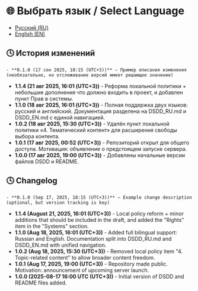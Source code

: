 # 🌐 Выбрать язык / Select Language
- [Русский (RU)](#-история-изменений)
- [English (EN)](#-changelog)

## 🕓 История изменений
`- **0.1.0 (17 сен 2025, 18:15 (UTC+3))** — Пример описания изменения (необязательно, но отслеживание версий имеет решающее значение)`

- **1.1.4 (21 авг 2025, 16:01 (UTC+3))** - Реформа локальной политики + небольшие дополнения что должно входить в проект, и добавлен пункт Прав в системы.
- **1.1.0 (18 авг 2025, 16:01 (UTC+3))** - Полная поддержка двух языков: русский и английский. Документация разделена на DSDD_RU.md и DSDD_EN.md с единой навигацией.
- **1.0.2 (18 авг 2025, 15:30 (UTC+3))** - Удалён пункт локальной политики «4. Тематический контент» для расширения свободы выбора контента.
- **1.0.1 (17 авг 2025, 00:52 (UTC+3))** - Репозиторий открыт для общего доступа. Мотивация: объявление о предстоящем запуске сервера.
- **1.0.0 (17 авг 2025, 19:00 (UTC+3))** - Добавлены начальные версии файлов DSDD и README.


## 🕓 Changelog
`- **0.1.0 (Sep 17, 2025, 18:15 (UTC+3))** — Example change description (optional, but version tracking is key)`

- **1.1.4 (August 21, 2025, 16:01 (UTC+3))** - Local policy reform + minor additions that should be included in the draft, and added the "Rights" item in the "Systems" section.
- **1.1.0 (Aug 18, 2025, 16:01 (UTC+3))** - Added full bilingual support: Russian and English. Documentation split into DSDD_RU.md and DSDD_EN.md with unified navigation.
- **1.0.2 (Aug 18, 2025, 15:30 (UTC+3))** - Removed local policy item "4. Topic-related content" to allow broader content freedom.
- **1.0.1 (Aug 17, 2025, 19:00 (UTC+3))** - Repository made public. Motivation: announcement of upcoming server launch.
- **1.0.0 (2025-08-17 16:00 UTC (UTC+3))** - Initial version of DSDD and README files added.
